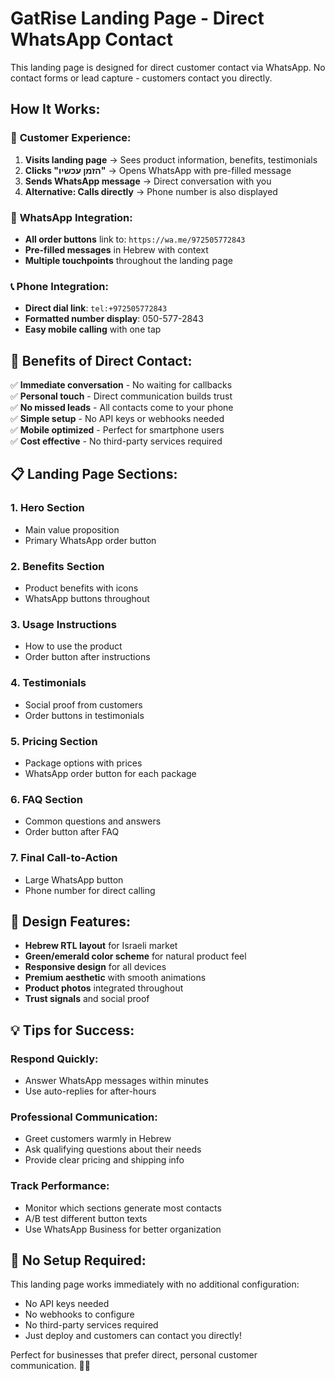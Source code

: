 # GatRise Landing Page - Direct WhatsApp Contact

This landing page is designed for direct customer contact via WhatsApp. No contact forms or lead capture - customers contact you directly.

## How It Works:

### 🎯 **Customer Experience:**
1. **Visits landing page** → Sees product information, benefits, testimonials
2. **Clicks "הזמן עכשיו"** → Opens WhatsApp with pre-filled message
3. **Sends WhatsApp message** → Direct conversation with you
4. **Alternative: Calls directly** → Phone number is also displayed

### 📱 **WhatsApp Integration:**
- **All order buttons** link to: `https://wa.me/972505772843`
- **Pre-filled messages** in Hebrew with context
- **Multiple touchpoints** throughout the landing page

### 📞 **Phone Integration:**
- **Direct dial link**: `tel:+972505772843`
- **Formatted number display**: 050-577-2843
- **Easy mobile calling** with one tap

## 🚀 **Benefits of Direct Contact:**

✅ **Immediate conversation** - No waiting for callbacks  
✅ **Personal touch** - Direct communication builds trust  
✅ **No missed leads** - All contacts come to your phone  
✅ **Simple setup** - No API keys or webhooks needed  
✅ **Mobile optimized** - Perfect for smartphone users  
✅ **Cost effective** - No third-party services required  

## 📋 **Landing Page Sections:**

### 1. **Hero Section**
- Main value proposition
- Primary WhatsApp order button

### 2. **Benefits Section**
- Product benefits with icons
- WhatsApp buttons throughout

### 3. **Usage Instructions**
- How to use the product
- Order button after instructions

### 4. **Testimonials**
- Social proof from customers
- Order buttons in testimonials

### 5. **Pricing Section**
- Package options with prices
- WhatsApp order button for each package

### 6. **FAQ Section**
- Common questions and answers
- Order button after FAQ

### 7. **Final Call-to-Action**
- Large WhatsApp button
- Phone number for direct calling

## 🎨 **Design Features:**

- **Hebrew RTL layout** for Israeli market
- **Green/emerald color scheme** for natural product feel
- **Responsive design** for all devices
- **Premium aesthetic** with smooth animations
- **Product photos** integrated throughout
- **Trust signals** and social proof

## 💡 **Tips for Success:**

### **Respond Quickly:**
- Answer WhatsApp messages within minutes
- Use auto-replies for after-hours

### **Professional Communication:**
- Greet customers warmly in Hebrew
- Ask qualifying questions about their needs
- Provide clear pricing and shipping info

### **Track Performance:**
- Monitor which sections generate most contacts
- A/B test different button texts
- Use WhatsApp Business for better organization

## 🔧 **No Setup Required:**

This landing page works immediately with no additional configuration:
- No API keys needed
- No webhooks to configure
- No third-party services required
- Just deploy and customers can contact you directly!

Perfect for businesses that prefer direct, personal customer communication. 📱💬
